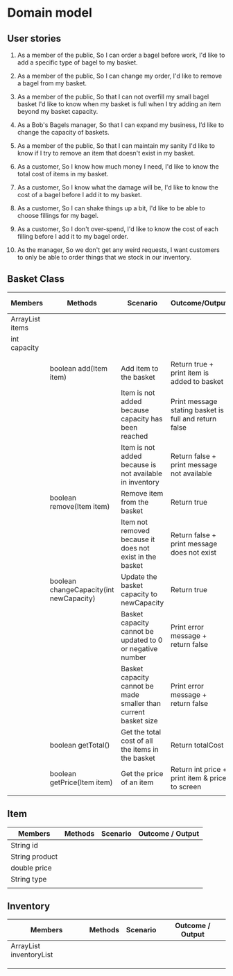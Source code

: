 # Domain model

## User stories

1. As a member of the public, So I can order a bagel before work,
I'd like to add a specific type of bagel to my basket.

2. As a member of the public, So I can change my order,
I'd like to remove a bagel from my basket.

3. As a member of the public, So that I can not overfill my small bagel basket
I'd like to know when my basket is full when I try adding an item beyond my basket capacity.

4. As a Bob's Bagels manager, So that I can expand my business,
I’d like to change the capacity of baskets.

5. As a member of the public, So that I can maintain my sanity
I'd like to know if I try to remove an item that doesn't exist in my basket.

6. As a customer, So I know how much money I need,
I'd like to know the total cost of items in my basket.

7. As a customer, So I know what the damage will be,
I'd like to know the cost of a bagel before I add it to my basket.

8. As a customer, So I can shake things up a bit,
I'd like to be able to choose fillings for my bagel.

9. As a customer, So I don't over-spend,
I'd like to know the cost of each filling before I add it to my bagel order.

10. As the manager, So we don't get any weird requests,
I want customers to only be able to order things that we stock in our inventory.
 
## Basket Class

| Members               | Methods                                   | Scenario                                                        | Outcome/Output                                        | User story |
|-----------------------|-------------------------------------------|-----------------------------------------------------------------|-------------------------------------------------------|------------|
| ArrayList<Item> items |                                           |                                                                 |                                                       |            |
| int capacity          |                                           |                                                                 |                                                       |            |
|                       |                                           |                                                                 |                                                       |            |
|                       |                                           |                                                                 |                                                       |            |
|                       | boolean add(Item item)                    | Add item to the basket                                          | Return true + print item is added to basket           | 1          |
|                       |                                           | Item is not added because capacity has been reached             | Print message stating basket is full and return false | 1 + 3      |
|                       |                                           | Item is not added because is not available in inventory         | Return false + print message not available            |            |
|                       | boolean remove(Item item)                 | Remove item from the basket                                     | Return true                                           | 2          |
|                       |                                           | Item not removed because it does not exist in the basket        | Return false + print message does not exist           | 2 + 5      |
|                       | boolean changeCapacity(int newCapacity)   | Update the basket capacity to newCapacity                       | Return true                                           | 4          |
|                       |                                           | Basket capacity cannot be updated to 0 or negative number       | Print error message + return false                    | 4          |
|                       |                                           | Basket capacity cannot be made smaller than current basket size | Print error message + return false                    | 4          |
|                       | boolean getTotal()                        | Get the total cost of all the items in the basket               | Return totalCost                                      | 6          |
|                       | boolean getPrice(Item item)               | Get the price of an item                                        | Return int price + print item & price to screen       | 7 + 9      |
|                       |                                           |                                                                 |                                                       |            |


## Item

| Members        | Methods | Scenario | Outcome / Output |
|----------------|---------|----------|------------------|
| String id      |         |          |                  |
| String product |         |          |                  |
| double price   |         |          |                  |
| String type    |         |          |                  |
|                |         |          |                  |

## Inventory

| Members                       | Methods | Scenario | Outcome / Output |
|-------------------------------|---------|----------|------------------|
| ArrayList<Item> inventoryList |         |          |                  |
|                               |         |          |                  |
|                               |         |          |                  |
|                               |         |          |                  |

